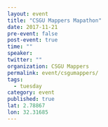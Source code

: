 ```yaml
---
layout: event
title: "CSGU Mappers Mapathon"
date: 2017-11-21
pre-event: false
post-event: true
time: ""
speaker:
twitter: ""
organization: CSGU Mappers
permalink: event/csgumappers/
tags:
  - tuesday
category: event
published: true
lat: 2.78867
lon: 32.31685
---
```

